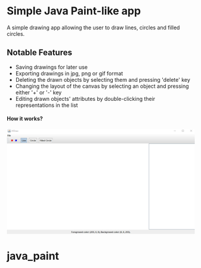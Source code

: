 # Simple Java Paint-like app

A simple drawing app allowing the user to draw lines, circles and filled circles. 

## Notable Features

* Saving drawings for later use
* Exporting drawings in jpg, png or gif format  
* Deleting the drawn objects by selecting them and pressing 'delete' key
* Changing the layout of the canvas by selecting an object and pressing either '+' or '-' key 
* Editing drawn objects' attributes by double-clicking their representations in the list

#### How it works?
![Paint Wannabe Demonstration](https://github.com/damjanvucina/paint-wannabe/blob/master/paint-wannabe.gif)
# java_paint
